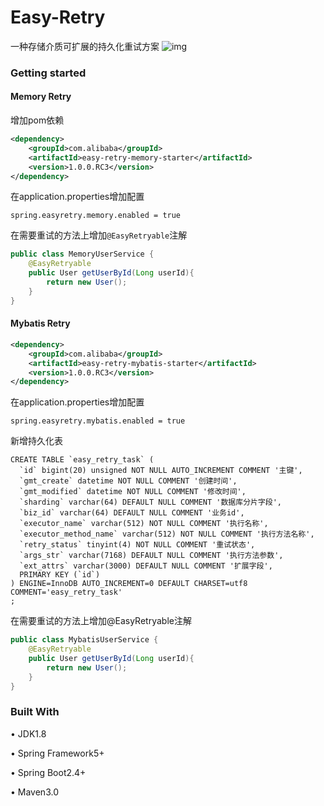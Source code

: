 # Easy-Retry
一种存储介质可扩展的持久化重试方案
![img](img/readme/arch.jpg)

### Getting started
#### Memory Retry
增加pom依赖

```xml
<dependency>
    <groupId>com.alibaba</groupId>
    <artifactId>easy-retry-memory-starter</artifactId>
    <version>1.0.0.RC3</version>
</dependency>
```


在application.properties增加配置

`spring.easyretry.memory.enabled = true`

在需要重试的方法上增加`@EasyRetryable`注解

```java
public class MemoryUserService {
    @EasyRetryable
    public User getUserById(Long userId){
        return new User();
    }
}
```

#### Mybatis Retry

```xml
<dependency>
    <groupId>com.alibaba</groupId>
    <artifactId>easy-retry-mybatis-starter</artifactId>
    <version>1.0.0.RC3</version>
</dependency>
```


在application.properties增加配置

`spring.easyretry.mybatis.enabled = true`

新增持久化表
```
CREATE TABLE `easy_retry_task` (
  `id` bigint(20) unsigned NOT NULL AUTO_INCREMENT COMMENT '主键',
  `gmt_create` datetime NOT NULL COMMENT '创建时间',
  `gmt_modified` datetime NOT NULL COMMENT '修改时间',
  `sharding` varchar(64) DEFAULT NULL COMMENT '数据库分片字段',
  `biz_id` varchar(64) DEFAULT NULL COMMENT '业务id',
  `executor_name` varchar(512) NOT NULL COMMENT '执行名称',
  `executor_method_name` varchar(512) NOT NULL COMMENT '执行方法名称',
  `retry_status` tinyint(4) NOT NULL COMMENT '重试状态',
  `args_str` varchar(7168) DEFAULT NULL COMMENT '执行方法参数',
  `ext_attrs` varchar(3000) DEFAULT NULL COMMENT '扩展字段',
  PRIMARY KEY (`id`)
) ENGINE=InnoDB AUTO_INCREMENT=0 DEFAULT CHARSET=utf8 COMMENT='easy_retry_task'
;
```


在需要重试的方法上增加@EasyRetryable注解

```java
public class MybatisUserService {
    @EasyRetryable
    public User getUserById(Long userId){
        return new User();
    }
}
```


###  Built With

• JDK1.8

• Spring Framework5+

• Spring Boot2.4+

• Maven3.0
